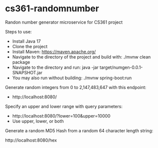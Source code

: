 # cs361-randomnumber
Randon number generator microservice for CS361 project

Steps to use:
- Install Java 17
- Clone the project
- Install Maven: https://maven.apache.org/
- Navigate to the directory of the project and build with: ./mvnw clean package
- Navigate to the directory and run: java -jar target/numgen-0.0.1-SNAPSHOT.jar
- You may also run without building: ./mvnw spring-boot:run

Generate random integers from 0 to 2,147,483,647 with this endpoint:
- http://localhost:8080/

Specify an upper and lower range with query parameters: 
- http://localhost:8080/?lower=100&upper=10000
- Use upper, lower, or both

Generate a random MD5 Hash from a random 64 character length string:

http://localhost:8080/hex


